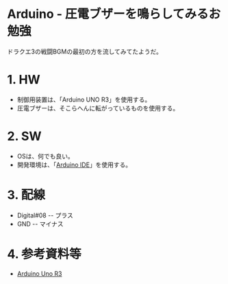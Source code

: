 # Arduino - 圧電ブザーを鳴らしてみるお勉強

ドラクエ3の戦闘BGMの最初の方を流してみてたようだ。

# 1. HW
- 制御用装置は、「Arduino UNO R3」を使用する。
- 圧電ブザーは、そこらへんに転がっているものを使用する。

# 2. SW
- OSは、何でも良い。
- 開発環境は、「[Arduino IDE][def_url_aide]」を使用する。

# 3. 配線
- Digital#08 -- プラス
- GND -- マイナス

# 4. 参考資料等
- [Arduino Uno R3][def_url_aur3]


[def_url_aide]: https://www.arduino.cc/en/software
[def_url_aur3]: https://store-usa.arduino.cc/products/arduino-uno-rev3/

